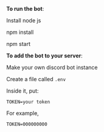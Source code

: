 **To run the bot**: 

Install node js

npm install

npm start

**To add the bot to your server**:

Make your own discord bot instance

Create a file called `.env`

Inside it, put:

`TOKEN=your token`

For example,

`TOKEN=000000000`
